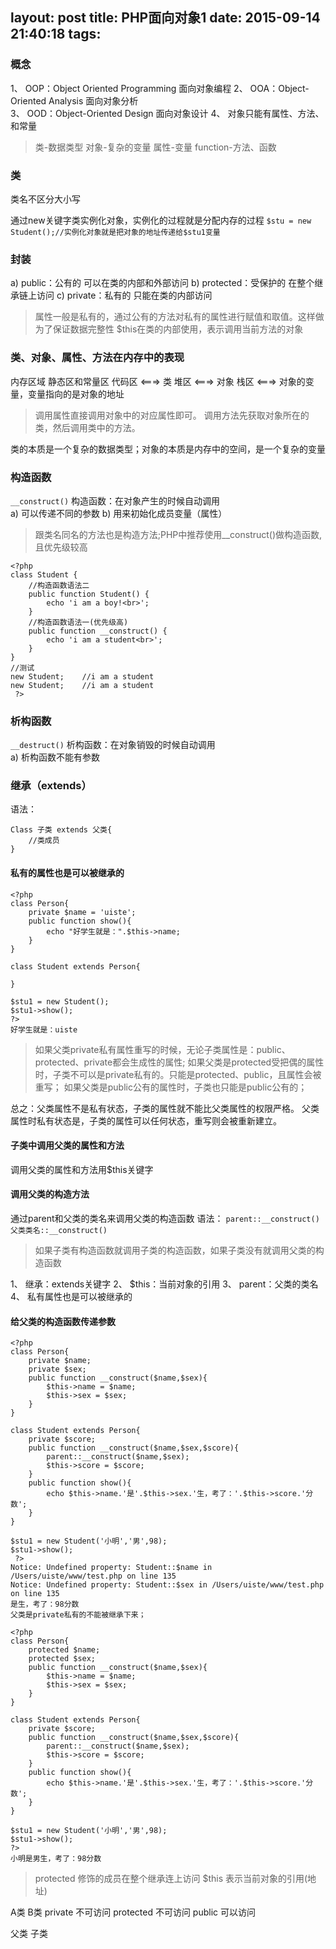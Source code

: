 layout: post
title: PHP面向对象1
date: 2015-09-14 21:40:18
tags:
---
### 概念
1、	OOP：Object Oriented Programming	面向对象编程
2、	OOA：Object-Oriented Analysis	面向对象分析     
3、	OOD：Object-Oriented Design		面向对象设计
4、	对象只能有属性、方法、和常量


>类-数据类型
对象-复杂的变量
属性-变量
function-方法、函数

### 类
类名不区分大小写

通过new关键字类实例化对象，实例化的过程就是分配内存的过程
`$stu = new Student();//实例化对象就是把对象的地址传递给$stu1变量` 

### 封装
a)	public：公有的			可以在类的内部和外部访问
b)	protected：受保护的		在整个继承链上访问
c)	private：私有的			只能在类的内部访问

>属性一般是私有的，通过公有的方法对私有的属性进行赋值和取值。这样做为了保证数据完整性
$this在类的内部使用，表示调用当前方法的对象

### 类、对象、属性、方法在内存中的表现
内存区域
静态区和常量区
代码区	<===>	类
堆区		<===>	对象
栈区		<===>	对象的变量，变量指向的是对象的地址

>调用属性直接调用对象中的对应属性即可。
调用方法先获取对象所在的类，然后调用类中的方法。

类的本质是一个复杂的数据类型；对象的本质是内存中的空间，是一个复杂的变量

### 构造函数
`__construct()`
构造函数：在对象产生的时候自动调用	
a)	可以传递不同的参数
b)	用来初始化成员变量（属性）

>跟类名同名的方法也是构造方法;PHP中推荐使用__construct()做构造函数,且优先级较高

```
<?php 
class Student {
	//构造函数语法二
	public function Student() {
		echo 'i am a boy!<br>';
	}
	//构造函数语法一(优先级高)
	public function __construct() {
		echo 'i am a student<br>';
	}
}
//测试
new Student;	//i am a student
new Student;	//i am a student
 ?>
```

### 析构函数
`__destruct()`
析构函数：在对象销毁的时候自动调用	
a)	析构函数不能有参数


### 继承（extends）
语法：

```
Class 子类 extends 父类{
	//类成员
}
```

#### 私有的属性也是可以被继承的

```
<?php
class Person{
	private $name = 'uiste';
	public function show(){
		echo "好学生就是：".$this->name;
	}
}

class Student extends Person{

}

$stu1 = new Student();
$stu1->show();
?>
好学生就是：uiste
```

>如果父类private私有属性重写的时候，无论子类属性是：public、protected、private都会生成性的属性;
如果父类是protected受把偶的属性时，子类不可以是private私有的。只能是protected、public，且属性会被重写；
如果父类是public公有的属性时，子类也只能是public公有的；

总之：父类属性不是私有状态，子类的属性就不能比父类属性的权限严格。
父类属性时私有状态是，子类的属性可以任何状态，重写则会被重新建立。

#### 子类中调用父类的属性和方法
调用父类的属性和方法用$this关键字

#### 调用父类的构造方法
通过parent和父类的类名来调用父类的构造函数
语法：
``parent::__construct()``
``父类类名::__construct()``

>如果子类有构造函数就调用子类的构造函数，如果子类没有就调用父类的构造函数

1、	继承：extends关键字
2、	$this：当前对象的引用
3、	parent：父类的类名
4、	私有属性也是可以被继承的

#### 给父类的构造函数传递参数

```
<?php 
class Person{
	private $name;
	private $sex;
	public function __construct($name,$sex){
		$this->name = $name;
		$this->sex = $sex;
	}
}

class Student extends Person{
	private $score;
	public function __construct($name,$sex,$score){
		parent::__construct($name,$sex);
		$this->score = $score;
	}
	public function show(){
		echo $this->name.'是'.$this->sex.'生，考了：'.$this->score.'分数';
	}
}

$stu1 = new Student('小明','男',98);
$stu1->show();
 ?>
Notice: Undefined property: Student::$name in /Users/uiste/www/test.php on line 135
Notice: Undefined property: Student::$sex in /Users/uiste/www/test.php on line 135
是生，考了：98分数
父类是private私有的不能被继承下来；
```

```
<?php
class Person{
	protected $name;
	protected $sex;
	public function __construct($name,$sex){
		$this->name = $name;
		$this->sex = $sex;
	}
}

class Student extends Person{
	private $score;
	public function __construct($name,$sex,$score){
		parent::__construct($name,$sex);
		$this->score = $score;
	}
	public function show(){
		echo $this->name.'是'.$this->sex.'生，考了：'.$this->score.'分数';
	}
}

$stu1 = new Student('小明','男',98);
$stu1->show();
?>
小明是男生，考了：98分数
```
>protected 修饰的成员在整个继承连上访问
$this 表示当前对象的引用(地址)

A类				B类
private 		不可访问
protected		不可访问
public			可以访问

父类 			子类




